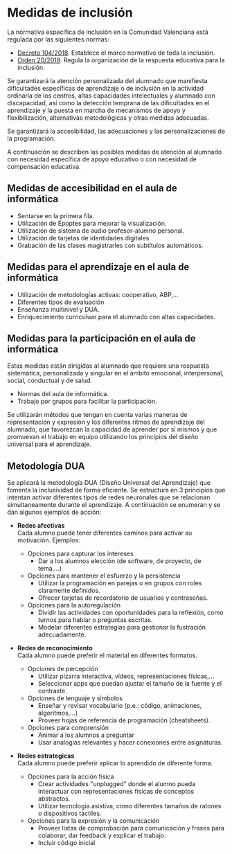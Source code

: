 # Medidas de inclusión

La normativa específica de inclusión en la Comunidad Valenciana está regulada por las siguientes normas:

  * [Decreto 104/2018](https://dogv.gva.es/datos/2018/08/07/pdf/2018_7822.pdf). Establece el marco normativo de toda la inclusión.
  * [Orden 20/2019](https://dogv.gva.es/datos/2019/05/03/pdf/2019_4442.pdf). Regula la organización de la respuesta educativa para la inclusión.

Se garantizará la atención personalizada del alumnado que manifiesta dificultades específicas de aprendizaje o de inclusión en la actividad ordinaria de los centros, altas capacidades intelectuales y alumnado con discapacidad, así como la detección temprana de las dificultades en el aprendizaje y la puesta en marcha de mecanismos de apoyo y flexibilización, alternativas metodológicas y otras medidas adecuadas.

Se garantizará la accesibilidad, las adecuaciones y las personalizaciones de la programación.

A continuación se describen las posibles medidas de atención al alumnado con necesidad específica de apoyo educativo o con necesidad de compensación educativa.

## Medidas de accesibilidad en el aula de informática

* Sentarse en la primera fila.
* Utilización de Epoptes para mejorar la visualización.
* Utilización de sistema de audio profesor-alumno personal.
* Utilización de tarjetas de identidades digitales.
* Grabación de las clases magistrarles con subtítulos automáticos.

## Medidas para el aprendizaje en el aula de informática

* Utilización de metodologías activas: cooperativo, ABP,...
* Diferentes tipos de evaluación
* Enseñanza multinivel y DUA.
* Enriquecimiento curriculuar para el alumnado con altas capacidades.

## Medidas para la participación en el aula de informática

Estas medidas están dirigidas al alumnado que requiere una respuesta sistemática, personalizada y singular en el ámbito emocional, interpersonal, social, conductual y de salud.

* Normas del aula de informática.
* Trabajo por grupos para facilitar la participación.

Se utilizarán métodos que tengan en cuenta varias maneras de representación y expresión y los diferentes ritmos de aprendizaje del alumnado, que favorezcan la capacidad de aprender por sí mismos y que promuevan el trabajo en equipo utilizando los principios del diseño universal para el aprendizaje.

## Metodología DUA

Se aplicará la metodología DUA (Diseño Universal del Aprendizaje) que fomenta la inclusividad de forma eficiente. Se estructura en 3 principios que intentan activar diferentes tipos de redes neuronales que se relacionan simultaneamente durante el aprendizaje. A continuación se enumeran y se dan algunos ejemplos de acción: 

* **Redes afectivas**\
  Cada alumno puede tener diferentes caminos para activar su motivación. Ejemplos:
  * Opciones para capturar los intereses
    * Dar a los alumnos elección (de software, de proyecto, de tema,...)
  * Opciones para mantener el esfuerzo y la persistencia
    * Utilizar la programación en parejas o en grupos con roles claramente definidos.
    * Ofrecer tarjetas de recordatorio de usuarios y contraseñas.
  * Opciones para la autoregulación
    * Dividir las actividades con oportunidades para la reflexión, como turnos para hablar o preguntas escritas.
    * Modelar diferentes estrategias para gestionar la fustración adecuadamente.

* **Redes de reconocimiento**\
  Cada alumno puede preferir el material en diferentes formatos.
  * Opciones de percepción
    * Utilizar pizarra interactiva, vídeos, representaciones físicas,...
    * Seleccionar apps que puedan ajustar el tamaño de la fuente y el contraste.
  * Opciones de lenguaje y símbolos
    * Enseñar y revisar vocabulario (p.e.: código, animaciones, algoritmos,...)
    * Proveer hojas de referencia de programación (cheatsheets).
  * Opciones para comprensión
    * Animar a los alumnos a preguntar
    * Usar analogías relevantes y hacer conexiones entre asignaturas.

* **Redes estrategicas**\
  Cada alumno puede preferir aplicar lo aprendido de diferente forma.
  * Opciones para la acción física
    * Crear actividades "unplugged" donde el alumno pueda interactuar con representaciones físicas de conceptos abstractos.
    * Utilizar tecnología asistiva, como diferentes tamaños de ratones o dispositivos táctiles.
  * Opciones para la expresión y la comunicación
    * Proveer listas de comprobación para comunicación y frases para colaborar, dar feedback y explicar el trabajo.
    * Incluir código inicial


